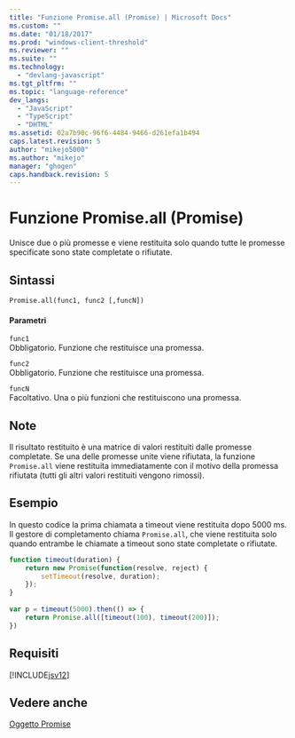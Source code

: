 ```yaml
---
title: "Funzione Promise.all (Promise) | Microsoft Docs"
ms.custom: ""
ms.date: "01/18/2017"
ms.prod: "windows-client-threshold"
ms.reviewer: ""
ms.suite: ""
ms.technology: 
  - "devlang-javascript"
ms.tgt_pltfrm: ""
ms.topic: "language-reference"
dev_langs: 
  - "JavaScript"
  - "TypeScript"
  - "DHTML"
ms.assetid: 02a7b90c-96f6-4484-9466-d261efa1b494
caps.latest.revision: 5
author: "mikejo5000"
ms.author: "mikejo"
manager: "ghogen"
caps.handback.revision: 5
---
```

# Funzione Promise.all (Promise)
Unisce due o più promesse e viene restituita solo quando tutte le promesse specificate sono state completate o rifiutate.  
  
## Sintassi  
  
```  
Promise.all(func1, func2 [,funcN])  
```  
  
#### Parametri  
 `func1`  
 Obbligatorio.  Funzione che restituisce una promessa.  
  
 `func2`  
 Obbligatorio.  Funzione che restituisce una promessa.  
  
 `funcN`  
 Facoltativo.  Una o più funzioni che restituiscono una promessa.  
  
## Note  
 Il risultato restituito è una matrice di valori restituiti dalle promesse completate.  Se una delle promesse unite viene rifiutata, la funzione `Promise.all` viene restituita immediatamente con il motivo della promessa rifiutata \(tutti gli altri valori restituiti vengono rimossi\).  
  
## Esempio  
 In questo codice la prima chiamata a timeout viene restituita dopo 5000 ms.  Il gestore di completamento chiama `Promise.all`, che viene restituita solo quando entrambe le chiamate a timeout sono state completate o rifiutate.  
  
```javascript  
function timeout(duration) {  
    return new Promise(function(resolve, reject) {  
        setTimeout(resolve, duration);  
    });  
}  
  
var p = timeout(5000).then(() => {  
    return Promise.all([timeout(100), timeout(200)]);  
})  
```  
  
## Requisiti  
 [!INCLUDE[jsv12](../../javascript/reference/includes/jsv12-md.md)]  
  
## Vedere anche  
 [Oggetto Promise](../../javascript/reference/promise-object-javascript.md)